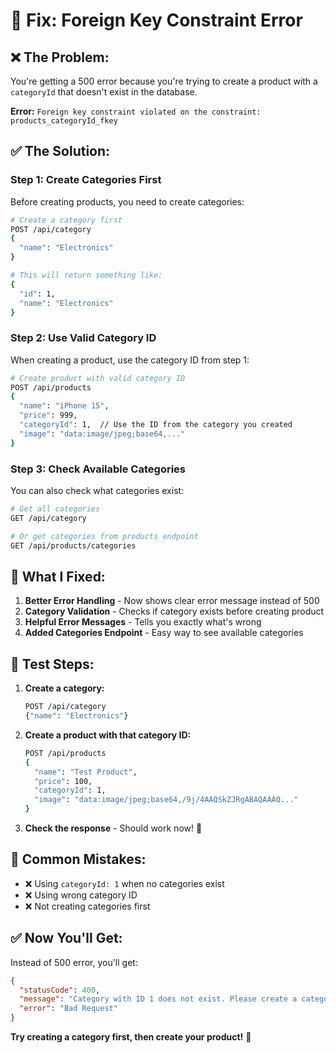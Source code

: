 # 🔧 Fix: Foreign Key Constraint Error

## ❌ The Problem:

You're getting a 500 error because you're trying to create a product with a `categoryId` that doesn't exist in the database.

**Error:** `Foreign key constraint violated on the constraint: products_categoryId_fkey`

## ✅ The Solution:

### Step 1: Create Categories First

Before creating products, you need to create categories:

```bash
# Create a category first
POST /api/category
{
  "name": "Electronics"
}

# This will return something like:
{
  "id": 1,
  "name": "Electronics"
}
```

### Step 2: Use Valid Category ID

When creating a product, use the category ID from step 1:

```bash
# Create product with valid category ID
POST /api/products
{
  "name": "iPhone 15",
  "price": 999,
  "categoryId": 1,  // Use the ID from the category you created
  "image": "data:image/jpeg;base64,..."
}
```

### Step 3: Check Available Categories

You can also check what categories exist:

```bash
# Get all categories
GET /api/category

# Or get categories from products endpoint
GET /api/products/categories
```

## 🎯 What I Fixed:

1. **Better Error Handling** - Now shows clear error message instead of 500
2. **Category Validation** - Checks if category exists before creating product
3. **Helpful Error Messages** - Tells you exactly what's wrong
4. **Added Categories Endpoint** - Easy way to see available categories

## 📝 Test Steps:

1. **Create a category:**

   ```bash
   POST /api/category
   {"name": "Electronics"}
   ```

2. **Create a product with that category ID:**

   ```bash
   POST /api/products
   {
     "name": "Test Product",
     "price": 100,
     "categoryId": 1,
     "image": "data:image/jpeg;base64,/9j/4AAQSkZJRgABAQAAAQ..."
   }
   ```

3. **Check the response** - Should work now! 🎉

## 🚨 Common Mistakes:

- ❌ Using `categoryId: 1` when no categories exist
- ❌ Using wrong category ID
- ❌ Not creating categories first

## ✅ Now You'll Get:

Instead of 500 error, you'll get:

```json
{
  "statusCode": 400,
  "message": "Category with ID 1 does not exist. Please create a category first.",
  "error": "Bad Request"
}
```

**Try creating a category first, then create your product!** 🚀
